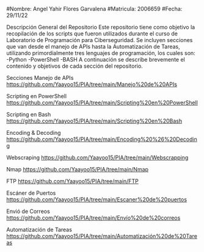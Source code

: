 #Nombre: Angel Yahir Flores Garvalena
#Matricula: 2006659
#Fecha: 29/11/22

Descripción General del Repositorio
Este repositorio tiene como objetivo la recopilación de los scripts que fueron utilizados durante el curso de Laboratorio de Programación para Ciberseguridad.
Se incluyen secciones que van desde el manejo de APIs hasta la Automatización de Tareas, utilizando primordialmente tres lenguajes de programación, los cuales son:
-Python
-PowerShell
-BASH
A continuación se describe brevemente el contenido y objetivos de cada sección del repositorio.

Secciones
Manejo de APIs
https://github.com/Yaayoo15/PIA/tree/main/Manejo%20de%20APIs

Scripting en PowerShell
https://github.com/Yaayoo15/PIA/tree/main/Scripting%20en%20PowerShell

Scripting en Bash
https://github.com/Yaayoo15/PIA/tree/main/Scripting%20en%20Bash

Encoding & Decoding
https://github.com/Yaayoo15/PIA/tree/main/Encoding%20%26%20Decoding

Webscraping
https://github.com/Yaayoo15/PIA/tree/main/Webscrapping

Nmap
https://github.com/Yaayoo15/PIA/tree/main/Nmap

FTP
https://github.com/Yaayoo15/PIA/tree/main/FTP

Escáner de Puertos
https://github.com/Yaayoo15/PIA/tree/main/Escaner%20de%20puertos

Envió de Correos
https://github.com/Yaayoo15/PIA/tree/main/Envío%20de%20correos

Automatización de Tareas
https://github.com/Yaayoo15/PIA/tree/main/Automatización%20de%20Tareas
